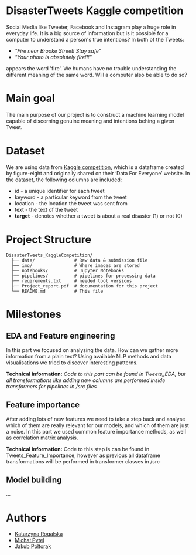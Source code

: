 # DisasterTweets Kaggle competition
Social Media like Tweeter, Facebook and Instagram play a huge role in everyday life. 
It is a big source of information but is it possible for a computer to understand a person's true intentions?
In both of the Tweets: 
* *"Fire near Brooke Street! Stay safe"*
* *"Your photo is absolutely fire!!!"*

appears the word 'fire'. We humans have no trouble understanding the different meaning of the same word. Will a computer also be able to do so?

# Main goal
The main purpose of our project is to construct a machine learning model capable of discerning genuine meaning and intentions behing a given Tweet.

# Dataset
We are using data from [Kaggle competition](https://www.kaggle.com/competitions/nlp-getting-started?fbclid=IwZXh0bgNhZW0CMTAAAR3cCDGk3Lp4ExV1M4CNy-hRDu8fXc8Pqno1sBpDEHzr1JWog2lxoCRI7j8_aem_AYZB3kUeXJIXS8j73e8LUYSfA8oGcbd_-2ir18kaNF1b2ldTSq3Q3nDRB8dj61hMFs9sDyeeXcvkg57fuFbfMfdQ), which is a dataframe created by figure-eight and originally shared on their ‘Data For Everyone’ website.
 In the dataset, the following columns are included:
* id - a unique identifier for each tweet
* keyword -  a particular keyword from the tweet
* location - the location the tweet was sent from
* text - the text of the tweet
* **target** - denotes whether a tweet is about a real disaster (1) or not (0)
  
# Project Structure
```
DisasterTweets_KaggleCompetition/
  ├── data/               # Raw data & submission file
  ├── img/                # Where images are stored
  ├── notebooks/          # Jupyter Notebooks 
  ├── pipelines/          # pipelines for processing data 
  ├── reqirements.txt     # needed tool versions
  ├── Project_report.pdf  # documentation for this project
  └── README.md           # This file
```
# Milestones 
## EDA and Feature engineering
In this part we focused on analysing the data. How can we gather more information from a plain text? 
Using available NLP methods and data visualisations we tried to discover interesting patterns.

**Technical information:** *Code to this part can be found in Tweets_EDA, but all transformations like adding new columns are performed inside transformers for pipelines in /src files*
## Feature importance 
After adding lots of new features we need to take a step back and analyse which of them are really relevant for our models, and which of them are just a noise.
In this part we used common feature importance methods, as well as correlation matrix analysis. 

**Technical information:** Code to this step is can be found in Tweets_Feature_Importance, however as previous all dataframe transformations will be performed in transformer classes in /src

## Model building
...
# Authors
* [Katarzyna Rogalska](https://github.com/katarzynarogalska)
* [Michał Pytel](https://github.com/Michael-Pytel)
* [Jakub Półtorak](https://github.com/JakubPoltorak147)
